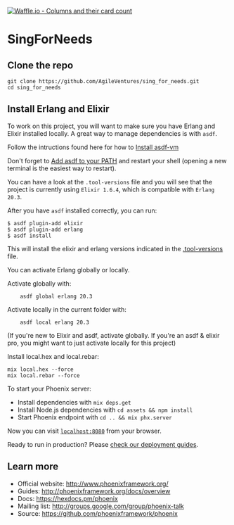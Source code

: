 [![Waffle.io - Columns and their card count](https://badge.waffle.io/AgileVentures/sing_for_needs.svg?columns=all)](https://waffle.io/AgileVentures/sing_for_needs)

# SingForNeeds

## Clone the repo
```
git clone https://github.com/AgileVentures/sing_for_needs.git
cd sing_for_needs
```

## Install Erlang and Elixir
To work on this project, you will want to make sure you have Erlang and Elixir installed locally.
A great way to manage dependencies is with `asdf`. 

Follow the intructions found here for how to [Install asdf-vm](https://asdf-vm.com/#/core-manage-asdf-vm?id=install-asdf-vm)

Don't forget to [Add asdf to your PATH](https://asdf-vm.com/#/core-manage-asdf-vm?id=add-to-your-shell) and restart your shell (opening a new terminal is the easiest way to restart).

You can have a look at the `.tool-versions` file and you will see that the project is currently using `Elixir 1.6.4`, which is compatible with `Erlang 20.3`. 

After you have `asdf` installed correctly, you can run:

```
$ asdf plugin-add elixir
$ asdf plugin-add erlang
$ asdf install
```

This will install the elixir and erlang versions indicated in the [.tool-versions](.tool-versions) file.

You can activate Erlang globally or locally.

Activate globally with:
```
    asdf global erlang 20.3
```
Activate locally in the current folder with:
```
    asdf local erlang 20.3
```
(If you're new to Elixir and asdf, activate globally. If you're an asdf & elixir pro, you might want to just activate locally for this project)


Install local.hex and local.rebar:

```
mix local.hex --force
mix local.rebar --force
```

To start your Phoenix server:

  * Install dependencies with `mix deps.get`
  * Install Node.js dependencies with `cd assets && npm install`
  * Start Phoenix endpoint with `cd .. && mix phx.server`

Now you can visit [`localhost:8080`](http://localhost:8080) from your browser.

Ready to run in production? Please [check our deployment guides](http://www.phoenixframework.org/docs/deployment).

## Learn more

  * Official website: http://www.phoenixframework.org/
  * Guides: http://phoenixframework.org/docs/overview
  * Docs: https://hexdocs.pm/phoenix
  * Mailing list: http://groups.google.com/group/phoenix-talk
  * Source: https://github.com/phoenixframework/phoenix

